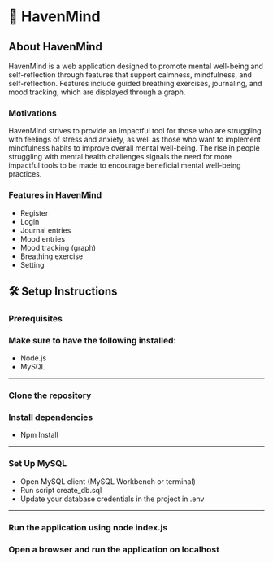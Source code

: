 # 🧠 HavenMind
## About HavenMind 
HavenMind is a web application designed to promote mental well-being and self-reflection through features that support calmness, mindfulness, and self-reflection. Features include guided breathing exercises, journaling, and mood tracking, which are displayed through a graph.

### Motivations 
HavenMind strives to provide an impactful tool for those who are struggling with feelings of stress and anxiety, as well as those who want to implement mindfulness habits to improve overall mental well-being. The rise in people struggling with mental health challenges signals the need for more impactful tools to be made to encourage beneficial mental well-being practices. 
### Features in HavenMind 
-	Register 
- Login 
-	Journal entries 
-	Mood entries 
-	Mood tracking (graph)
- 	Breathing exercise 
-	Setting 




## 🛠️ Setup Instructions
### Prerequisites
### Make sure to have the following installed:
- Node.js
- MySQL
---
### Clone the repository
### Install dependencies
- Npm Install
---
### **Set Up MySQL**
- Open MySQL client (MySQL Workbench or terminal)
- Run script create_db.sql
- Update your database credentials in the project in .env
---
### Run the application using node index.js
### Open a browser and run the application on localhost 


 

